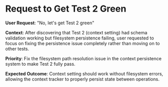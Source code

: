 # Request to Get Test 2 Green

**User Request**: "No, let's get Test 2 green"

**Context**: After discovering that Test 2 (context setting) had schema validation working but filesystem persistence failing, user requested to focus on fixing the persistence issue completely rather than moving on to other tests.

**Priority**: Fix the filesystem path resolution issue in the context persistence system to make Test 2 fully pass.

**Expected Outcome**: Context setting should work without filesystem errors, allowing the context tracker to properly persist state between operations.
